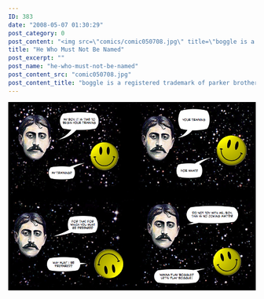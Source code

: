 ```yaml
---
ID: 383
date: "2008-05-07 01:30:29"
post_category: 0
post_content: "<img src=\"comics/comic050708.jpg\" title=\"boggle is a registered trademark of parker brothers and hasbro &copy;\"/>"
title: "He Who Must Not Be Named"
post_excerpt: ""
post_name: "he-who-must-not-be-named"
post_content_src: "comic050708.jpg"
post_content_title: "boggle is a registered trademark of parker brothers and hasbro \u00a9"
---
```



[![boggle is a registered trademark of parker brothers and hasbro ©](/comics-hi-res/comic050708.jpg)](/comics-hi-res/comic050708.jpg)
